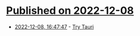 # [Published on 2022-12-08](index.md)

* [2022-12-08, 16:47:47](https://lobste.rs/s/qdginb/try_tauri) - [Try Tauri](https://philidor.dev/blog/tauri-solidjs-macos/)
